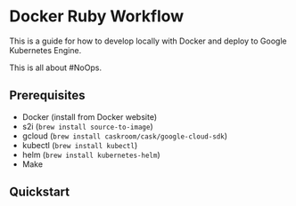 # Docker Ruby Workflow

This is a guide for how to develop locally with Docker and deploy to Google Kubernetes Engine.

This is all about #NoOps.

## Prerequisites

 - Docker (install from Docker website)
 - s2i (`brew install source-to-image`)
 - gcloud (`brew install caskroom/cask/google-cloud-sdk`)
 - kubectl (`brew install kubectl`)
 - helm (`brew install kubernetes-helm`)
 - Make

## Quickstart
